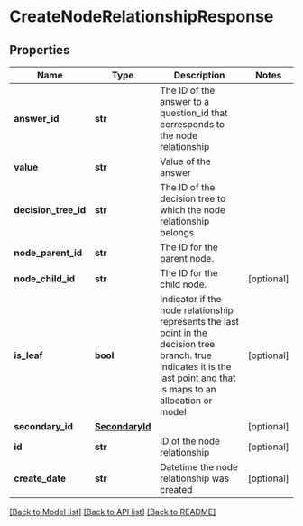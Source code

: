 # CreateNodeRelationshipResponse

## Properties
Name | Type | Description | Notes
------------ | ------------- | ------------- | -------------
**answer_id** | **str** | The ID of the answer to a question_id that corresponds to the node relationship | 
**value** | **str** | Value of the answer | 
**decision_tree_id** | **str** | The ID of the decision tree to which the node relationship belongs | 
**node_parent_id** | **str** | The ID for the parent node. | 
**node_child_id** | **str** | The ID for the child node. | [optional] 
**is_leaf** | **bool** | Indicator if the node relationship represents the last point in the decision tree branch. true indicates it is the last point and that is maps to an allocation or model | [optional] 
**secondary_id** | [**SecondaryId**](SecondaryId.md) |  | [optional] 
**id** | **str** | ID of the node relationship | [optional] 
**create_date** | **str** | Datetime the node relationship was created | [optional] 

[[Back to Model list]](../README.md#documentation-for-models) [[Back to API list]](../README.md#documentation-for-api-endpoints) [[Back to README]](../README.md)


